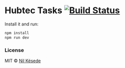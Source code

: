# Hubtec Tasks [![Build Status](https://img.shields.io/travis/com/nilkesede/hubtec-tasks?style=for-the-badge)](https://travis-ci.com/nilkesede/hubtec-tasks)

Install it and run:

```bash
npm install
npm run dev
```

### License
MIT © [Nil Késede](https://nilkesede.mit-license.org/)
